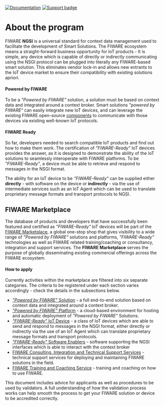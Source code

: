 [![Documentation](https://nexus.lab.fiware.org/repository/raw/public/badges/chapters/documentation.svg)](https://fiware-tutorials.rtfd.io)
[![Support badge](https://nexus.lab.fiware.org/repository/raw/public/badges/stackoverflow/fiware.svg)](https://stackoverflow.com/questions/tagged/fiware)

# About the program

FIWARE **NGSI** is a universal standard for context data management used to facilitate the development of Smart
Solutions. The FIWARE ecosystem means a straight-forward business opportunity for IoT products - It is simple, any
device which is capable of directly or indirectly communicating using the NSGI protocol can be plugged into literally
any FIWARE-based smart solution. This eliminates vendor lock-in and allows new entrants to the IoT device market to
ensure their compatibility with existing solutions apriori.

#### Powered by FIWARE

To be a _"Powered by FIWARE"_ solution, a solution must be based on context data and integrated around a context broker.
Smart solutions _"powered by FIWARE"_ can easily integrate new IoT devices, and can leverage the existing FIWARE
open-source [components](https://github.com/fiware/catalogue) to communicate with those devices via existing well-known
IoT protocols.

#### FIWARE Ready

So far, developers needed to search compatible IoT products and find out how to make them work. The certification of
_"FIWARE-Ready"_ IoT devices provides the answer, as it is designed to demonstrate the ability of the IoT solutions to
seamlessly interoperate with FIWARE platforms. To be _"FIWARE-Ready"_, a device must be able to retrieve and respond to
messages in the NSGI format.

The ability for an IoT device to be _"FIWARE-Ready"_ can be supplied either **directly** - with software on the device
or **indirectly** - via the use of intermediate services such as an IoT Agent which can be used to translate proprietary
message formats and transport protocols to NGSI.

## FIWARE Marketplace

The database of products and developers that have successfully been featured and certified as _"FIWARE-Ready"_ IoT
devices will be part of the [FIWARE Marketplace](https://marketplace.fiware.org/pages/devices), a global one-stop shop
that gives visibility to a wide range of _"Powered by FIWARE"_ solutions and platforms, _"FIWARE-Ready"_ technologies as
well as FIWARE related training/coaching or consultancy, integration and support services. The **FIWARE Marketplace**
serves the purpose of globally disseminating existing commercial offerings across the FIWARE ecosystem.

#### How to apply

Currently activities within the marketplace are filtered into six separate categories. The criteria to be registered
under each section varies accordingly - check the details in the subsections below.

-   [_"Powered by FIWARE"_ Solution](solution/apply.md) - a full end-to-end solution based on context data and
    integrated around a context broker.
-   [_"Powered by FIWARE"_ Platform](platform/apply.md) - a cloud-based environment for hosting and automatic deployment
    of _"Powered by FIWARE"_ Solutions.
-   [_"FIWARE-Ready"_ IoT Device](device/apply.md) - a class of IoT devices which are able to send and respond to
    messages in the NSGI format, either directly or indirectly via the use of an IoT Agent which can translate
    proprietary message formats and transport protocols.
-   [_"FIWARE-Ready"_ Software Enablers](enabler/apply.md) - software supporting the NGSI interfaces which is able to
    interact with the context broker
-   [FIWARE Consulting, Integration and Technical Support Services](consulting/apply.md) - technical support services
    for deploying and maintaining FIWARE solutions in the field.
-   [FIWARE Training and Coaching Service](training/apply.md) - training and coaching on how to use FIWARE.

This document includes advice for applicants as well as procedures to be used by validators. A full understanding of how
the validation process works can help smooth the process to get your FIWARE solution or device to be accredited
correctly.
